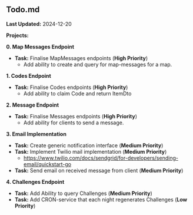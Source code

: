 ## Todo.md
**Last Updated:**  2024-12-20

**Projects:**

**0. Map Messages Endpoint**

* **Task:** Finalise MapMessages endpoints (**High Priority**)
    * Add ability to create and query for map-messages for a map.

**1. Codes Endpoint**
* **Task:** Finalise Codes endpoints (**High Priority**)
    * Add ability to claim Code and return ItemDto

**2. Message Endpoint**
* **Task:** Finalise Messages endpoints (**High Priority**)
    * Add ability for clients to send a message.

**3. Email Implementation**
* **Task:** Create generic notification interface (**Medium Priority**)
* **Task:** Implement Twilio mail implementation (**Medium Priority**)
    - https://www.twilio.com/docs/sendgrid/for-developers/sending-email/quickstart-go
* **Task:** Send email on received message from client (**Medium Priority**)

**4. Challenges Endpoint**
* **Task:** Add Ability to query Challenges (**Medium Priority**)
* **Task:** Add CRON-service that each night regenerates Challenges (**Low Priority**)
